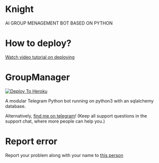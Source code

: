 # Knight
AI GROUP MENAGEMENT BOT BASED  ON PYTHON 
 
# How to deploy?
[Watch video tutorial on deploying](https://youtu.be/gXXFpTAk6Vo)

# GroupManager

[![Deploy To Heroku](https://www.herokucdn.com/deploy/button.svg)](https://dashboard.heroku.com/new?template=https://github.com/dark12knight/knight)

A modular Telegram Python bot running on python3 with an sqlalchemy database.

Alternatively, [find me on telegram](https://t.me/Dark047)! (Keep all support questions in the support chat, where more people can help you.)


# Report error
Report your problem along with your name to [this person](https://t.me/Dark047)
